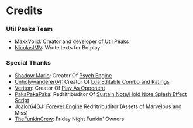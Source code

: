 # Credits

### Util Peaks Team
- [MaxxVoiid](https://bento.me/maxxvoiid): Creator and developer of [Util Peaks](https://gamebanana.com/tools/17834)
- [NicolasIMV](https://discord.com/users/720686803845382177): Wrote texts for Botplay.

### Special Thanks
- [Shadow Mario](https://gamebanana.com/members/1735892): Creator Of [Psych Engine](https://github.com/ShadowMario/FNF-PsychEngine/)
- [Unholywanderer04](https://gamebanana.com/members/1908754): Creator Of [Lua Editable Combo and Ratings](https://gamebanana.com/tools/9273)
- [Veriton](https://gamebanana.com/members/2061938): Creator Of [Play As Opponent](https://gamebanana.com/mods/421941)
- [PakaPakaPaka](https://gamebanana.com/members/3286362): Redritribuditor Of [Sustain Note/Hold Note Splash Effect Script](https://gamebanana.com/scripts/12137)
- [Joalor64GJ](https://gamejolt.com/@Joalor64GJ): [Forever Engine](https://gamejolt.com/games/fnfforeverengine/692242) Redritribuditor (Assets of Marvelous and Miss)
- [TheFunkinCrew](https://github.com/FunkinCrew): Friday Night Funkin' Owners
